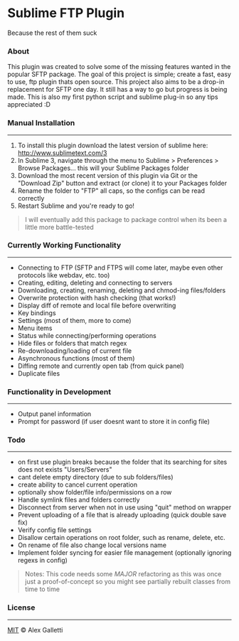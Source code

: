 # Sublime FTP Plugin
Because the rest of them suck

### About
This plugin was created to solve some of the missing features wanted in the popular SFTP package. The goal of this project is simple; create a fast, easy to use, ftp plugin thats open source. This project also aims to be a drop-in replacement for SFTP one day. It still has a way to go but progress is being made. This is also my first python script and sublime plug-in so any tips appreciated :D

### Manual Installation
___
1. To install this plugin download the latest version of sublime here: http://www.sublimetext.com/3
2. In Sublime 3, navigate through the menu to Sublime > Preferences > Browse Packages... this will your Sublime Packages folder
3. Download the most recent version of this plugin via Git or the "Download Zip" button and extract (or clone) it to your Packages folder
4. Rename the folder to "FTP" all caps, so the configs can be read correctly
5. Restart Sublime and you're ready to go!

> I will eventually add this package to package control when its been a little more battle-tested

### Currently Working Functionality
___
- Connecting to FTP (SFTP and FTPS will come later, maybe even other protocols like webdav, etc. too)
- Creating, editing, deleting and connecting to servers
- Downloading, creating, renaming, deleting and chmod-ing files/folders
- Overwrite protection with hash checking (that works!)
- Display diff of remote and local file before overwriting
- Key bindings
- Settings (most of them, more to come)
- Menu items
- Status while connecting/performing operations
- Hide files or folders that match regex
- Re-downloading/loading of current file
- Asynchronous functions (most of them)
- Diffing remote and currently open tab (from quick panel)
- Duplicate files

### Functionality in Development
___
- Output panel information
- Prompt for password (if user doesnt want to store it in config file)

### Todo
___
- on first use plugin breaks because the folder that its searching for sites does not exists "Users/Servers"
- cant delete empty directory (due to sub folders/files)
- create ability to cancel current operation
- optionally show folder/file info/permissions on a row
- Handle symlink files and folders correctly
- Disconnect from server when not in use using "quit" method on wrapper
- Prevent uploading of a file that is already uploading (quick double save fix)
- Verify config file settings
- Disallow certain operations on root folder, such as rename, delete, etc.
- On rename of file also change local versions name
- Implement folder syncing for easier file management (optionally ignoring regexs in config)

> Notes: This code needs some *MAJOR* refactoring as this was once just a proof-of-concept so you might see partially rebuilt classes from time to time

### License
___
[MIT](http://opensource.org/licenses/MIT) &copy; Alex Galletti